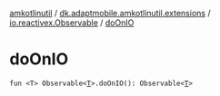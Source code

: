 [amkotlinutil](../../index.md) / [dk.adaptmobile.amkotlinutil.extensions](../index.md) / [io.reactivex.Observable](index.md) / [doOnIO](do-on-i-o.md)

# doOnIO

`fun <T> Observable<`[`T`](do-on-i-o.md#T)`>.doOnIO(): Observable<`[`T`](do-on-i-o.md#T)`>`